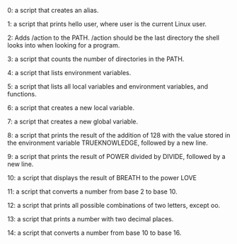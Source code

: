 0: a script that creates an alias.

1: a script that prints hello user, where user is the current Linux user.

2: Adds /action to the PATH. /action should be the last directory the shell looks into when looking for a program.

3: a script that counts the number of directories in the PATH.

4: a script that lists environment variables.

5: a script that lists all local variables and environment variables, and functions.

6: a script that creates a new local variable.

7: a script that creates a new global variable.

8:  a script that prints the result of the addition of 128 with the value stored in the environment variable TRUEKNOWLEDGE, followed by a new line.

9: a script that prints the result of POWER divided by DIVIDE, followed by a new line.

10: a script that displays the result of BREATH to the power LOVE

11: a script that converts a number from base 2 to base 10.

12: a script that prints all possible combinations of two letters, except oo.

13: a script that prints a number with two decimal places.

14:  a script that converts a number from base 10 to base 16.